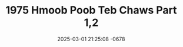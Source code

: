 ---
layout: movie-video-data
date: 2025-03-01 21:25:08 -0678
categories: movie

# Site Attributes
title: "1975 Hmoob Poob Teb Chaws Part 1,2"
permalink: "/movie/1975_Hmoob_Poob_Teb_Chaws_Part_1,2"

# Movie Attributes
synopsis: ""
producer: "Asian Video Production"
director: "Ger Vu, Yee Vue"
writer: "Ger Vu, Yee Vue, Ya Pao Vue"
video_link: "https://youtu.be/DdtQ1HaFomo?si=B_RDLBGzMUa_N0mE"
genre: "Romance Historical"
year: "2012"
release_type: "DVD"
storage: "Center for Hmong Studies"
thumbnail: "/assets/images/movie_thumbnails/1975 Hmoob Poob Teb Chaws Part 1,2.jpeg"
publishing_company: "Asian Video Production"

# Sequels + Parts
base_movie: ""
total_parts: 
sequel: ""

# Movie Cast
cast:
#VALUE!
---